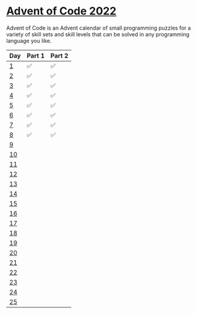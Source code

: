# [Advent of Code 2022](https://adventofcode.com/2022)

Advent of Code is an Advent calendar of small programming puzzles for a variety of skill sets and skill levels that can be solved in any programming language you like.

| Day  | Part 1 | Part 2 |
| ---- | ------ | ------ |
| [1](./Day%201/)    |  ✅    | ✅      |
| [2](./Day%202/)    |  ✅    | ✅      |
| [3](./Day%203/)    |  ✅    | ✅      |
| [4](./Day%204/)    |  ✅    | ✅      |
| [5](./Day%205/)    |  ✅    | ✅      |
| [6](./Day%206/)    |  ✅    | ✅      |
| [7](./Day%207/)    |  ✅    | ✅      |
| [8](./Day%208/)    |  ✅    | ✅      |
| [9](./Day%209/)    |       |        |
| [10](./Day%2010/)   |       |        |
| [11](./Day%2011/)   |       |        |
| [12](./Day%2012/)   |       |        |
| [13](./Day%2013/)   |       |        |
| [14](./Day%2014/)   |       |        |
| [15](./Day%2015/)   |       |        |
| [16](./Day%2016/)   |       |        |
| [17](./Day%2017/)   |       |        |
| [18](./Day%2018/)   |       |        |
| [19](./Day%2019/)   |       |        |
| [20](./Day%2020/)   |       |        |
| [21](./Day%2021/)   |       |        |
| [22](./Day%2022/)   |       |        |
| [23](./Day%2023/)   |       |        |
| [24](./Day%2024/)   |       |        |
| [25](./Day%2025/)   |       |        |
